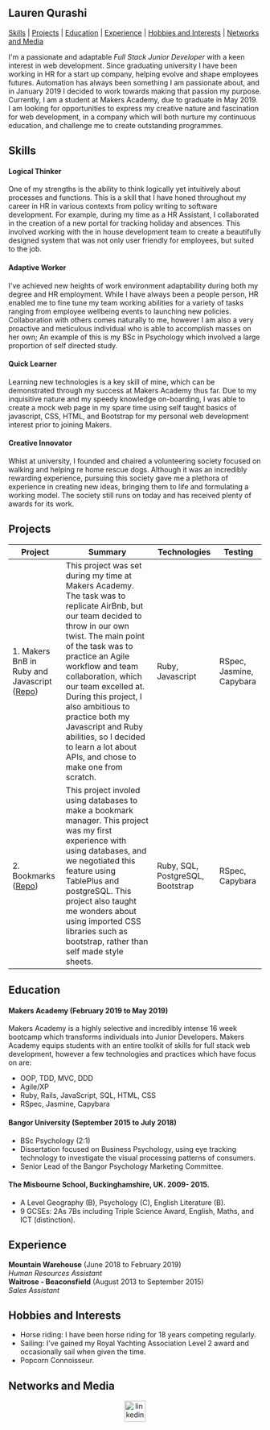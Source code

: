 ## Lauren Qurashi

[Skills](#skills) | [Projects](#projects) | [Education](#education) | [Experience](#experience) | [Hobbies and Interests](#hobbies-and-interests) | [Networks and Media](#networks-and-media)

I'm a passionate and adaptable *Full Stack Junior Developer* with a keen interest in web development. Since graduating university I have been working in HR for a start up company, helping evolve and shape employees futures. Automation has always been something I am passionate about, and in January 2019 I decided to work towards making that passion my purpose. Currently, I am a student at Makers Academy, due to graduate in May 2019. I am looking for opportunities to express my creative nature and fascination for web development, in a company which will both nurture my continuous education, and challenge me to create outstanding programmes.

## Skills

#### Logical Thinker

One of my strengths is the ability to think logically yet intuitively about processes and functions. This is a skill that I have honed throughout my career in HR in various contexts from policy writing to software development. For example, during my time as a HR Assistant, I collaborated in the creation of a new portal for tracking holiday and absences. This involved working with the in house development team to create a beautifully designed system that was not only user friendly for employees, but suited to the job.

#### Adaptive Worker

I've achieved new heights of work environment adaptability during both my degree and HR employment. While I have always been a people person, HR enabled me to fine tune my team working abilities for a variety of tasks ranging from employee wellbeing events to launching new policies. Collaboration with others comes naturally to me, however I am also a very proactive and meticulous individual who is able to accomplish masses on her own; An example of this is my BSc in Psychology which involved a large proportion of self directed study.  

#### Quick Learner 

Learning new technologies is a key skill of mine, which can be demonstrated through my success at Makers Academy thus far. Due to my inquisitive nature and my speedy knowledge on-boarding, I was able to create a mock web page in my spare time using self taught basics of javascript, CSS, HTML, and Bootstrap for my personal web development interest prior to joining Makers.

#### Creative Innovator

Whist at university, I founded and chaired a volunteering society focused on walking and helping re home rescue dogs. Although it was an incredibly rewarding experience, pursuing this society gave me a plethora of experience in creating new ideas, bringing them to life and formulating a working model. The society still runs on today and has received plenty of awards for its work.


## Projects

| Project       | Summary       | Technologies  | Testing |
| ------------- |---------------| --------------|---------|
| 1. Makers BnB in Ruby and Javascript ([Repo](https://github.com/LaurenQurashi/MakersBnB)) |This project was set during my time at Makers Academy. The task was to replicate AirBnb, but our team decided to throw in our own twist. The main point of the task was to practice an Agile workflow and team collaboration, which our team excelled at. During this project, I also ambitious to practice both my Javascript and Ruby abilities, so I decided to learn a lot about APIs, and chose to make one from scratch. |Ruby, Javascript | RSpec, Jasmine, Capybara |
| 2. Bookmarks ([Repo](https://github.com/LaurenQurashi/Bookmarks)) | This project involed using databases to make a bookmark manager. This project was my first experience with using databases, and we negotiated this feature using TablePlus and postgreSQL. This project also taught me wonders about using imported CSS libraries such as bootstrap, rather than self made style sheets. | Ruby, SQL, PostgreSQL, Bootstrap |RSpec, Capybara |
 
## Education

#### Makers Academy (February 2019 to May 2019)
 
Makers Academy is a highly selective and incredibly intense 16 week bootcamp which transforms individuals into Junior Developers. Makers Academy equips students with an entire toolkit of skills for full stack web development, however a few technologies and practices which have focus on are:
- OOP, TDD, MVC, DDD
- Agile/XP
- Ruby, Rails, JavaScript, SQL, HTML, CSS
- RSpec, Jasmine, Capybara


#### Bangor University (September 2015 to July 2018)
- BSc Psychology (2:1)
- Dissertation focused on Business Psychology, using eye tracking technology to investigate the visual processing patterns of   consumers.
- Senior Lead of the Bangor Psychology Marketing Committee.


#### The Misbourne School, Buckinghamshire, UK. 2009- 2015.
- A Level Geography (B), Psychology (C), English Literature (B).
- 9 GCSEs: 2As 7Bs including Triple Science Award, English, Maths, and ICT (distinction).


## Experience

**Mountain Warehouse** (June 2018 to February 2019)    
*Human Resources Assistant*  
**Waitrose - Beaconsfield** (August 2013 to September 2015)   
*Sales Assistant*  

## Hobbies and Interests

- Horse riding: I have been horse riding for 18 years competing regularly. 
- Sailing: I've gained my Royal Yachting Association Level 2 award and occasionally sail when given the time. 
- Popcorn Connoisseur.

## Networks and Media
<p align="center">

<a href="https://www.linkedin.com/in/laurenqurashi/">
<img src="https://www.iconfinder.com/data/icons/free-social-icons/67/linkedin_circle_color-512.png" alt="linkedin" hspace="50" height="42" width="42"></a>

</p>
